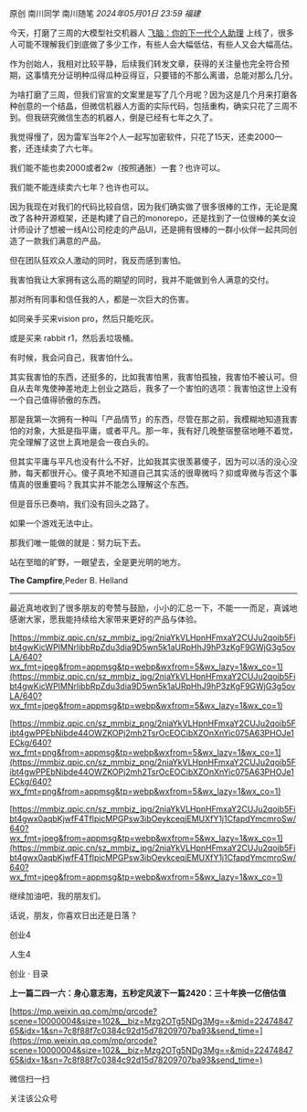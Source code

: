 

原创 南川同学 南川随笔 _2024年05月01日 23:59_ _福建_

今天，打磨了三周的大模型社交机器人 [飞脑：你的下一代个人助理](http://mp.weixin.qq.com/s?__biz=MzkzMzQ5MTkxNw==&mid=2247483834&idx=1&sn=f95c3ad2af70da8ea56649d923424602&chksm=c24ae418f53d6d0ea0d419f040587c290152bb3b34986a455f17351df500ffe6f3847914cc25&scene=21#wechat_redirect) 上线了，很多人可能不理解我们到底做了多少工作，有些人会大幅低估，有些人又会大幅高估。

作为创始人，我相对比较平静，后续我们转发文章，获得的关注量也完全符合预期，这事情充分证明种瓜得瓜种豆得豆，只要错的不那么离谱，总能对那么几分。

为啥打磨了三周，但我们官宣的文案里是写了几个月呢？因为这是几个月来打磨各种创意的一个结晶，但微信机器人方面的实际代码，包括重构，确实只花了三周不到。但我研究微信生态的机器人，倒是已经有七年之久了。

我觉得慢了，因为雷军当年2个人一起写加密软件，只花了15天，还卖2000一套，还连续卖了六七年。

我们能不能也卖2000或者2w（按照通胀）一套？也许可以。

我们能不能连续卖六七年？也许也可以。

因为我现在对我们的代码比较自信，因为我们确实做了很多很棒的工作，无论是魔改了各种开源框架，还是构建了自己的monorepo，还是找到了一位很棒的美女设计师设计了想被一线AI公司挖走的产品UI，还是拥有很棒的一群小伙伴一起共同创造了一款我们满意的产品。

但在团队狂欢众人激动的同时，我反而感到害怕。

我害怕我让大家拥有这么高的期望的同时，我并不能做到令人满意的交付。

那对所有同事和信任我的人，都是一次巨大的伤害。

如同亲手买来vision pro，然后只能吃灰。

或是买来 rabbit r1，然后丢垃圾桶。

有时候，我会问自己，我害怕什么。

其实我害怕的东西，还挺多的，比如我害怕黑，我害怕孤独，我害怕不被认可。但自从去年鬼使神差地走上创业之路后，我多了一个害怕的选项：我害怕这世上没有一个自己值得骄傲的东西。

那是我第一次拥有一种叫「产品情节」的东西，尽管在那之前，我模糊地知道我害怕的对象，大抵是指平庸，或者平凡。那一年，我有好几晚整宿整宿地睡不着觉，完全理解了这世上真地是会一夜白头的。

但其实平庸与平凡也没有什么不好，比如我其实很羡慕傻子，因为可以活的没心没肺，每天都很开心。傻子真地不知道自己其实活的很卑微吗？抑或卑微与否这个事情真的很重要吗？我其实并不能怎么理解这个东西。

但是音乐已奏响，我们没有回头之路了。

如果一个游戏无法中止。

那我们唯一能做的就是：努力玩下去。

站在至暗的旷野，一眼望去，全是更光明的地方。

**The Campfire**,Peder B. Helland

---

最近真地收到了很多朋友的夸赞与鼓励，小小的汇总一下，不能一一而足，真诚地感谢大家，愿我能持续给大家带来更好的产品与体验。

[https://mmbiz.qpic.cn/sz_mmbiz_jpg/2niaYkVLHpnHFmxaY2CUJu2qoib5Fibt4gwKicWPIMNrlibbRpZdu3dia9D5wn5k1aURpHhJ9hP3zKgF9GWjG3g5ovLA/640?wx_fmt=jpeg&from=appmsg&tp=webp&wxfrom=5&wx_lazy=1&wx_co=1](https://mmbiz.qpic.cn/sz_mmbiz_jpg/2niaYkVLHpnHFmxaY2CUJu2qoib5Fibt4gwKicWPIMNrlibbRpZdu3dia9D5wn5k1aURpHhJ9hP3zKgF9GWjG3g5ovLA/640?wx_fmt=jpeg&from=appmsg&tp=webp&wxfrom=5&wx_lazy=1&wx_co=1)

[https://mmbiz.qpic.cn/sz_mmbiz_png/2niaYkVLHpnHFmxaY2CUJu2qoib5Fibt4gwPPEbNibde44OWZKOPj2mh2TsrOcEOCibXZOnXnYic075A63PHOJe1ECkg/640?wx_fmt=png&from=appmsg&tp=webp&wxfrom=5&wx_lazy=1&wx_co=1](https://mmbiz.qpic.cn/sz_mmbiz_png/2niaYkVLHpnHFmxaY2CUJu2qoib5Fibt4gwPPEbNibde44OWZKOPj2mh2TsrOcEOCibXZOnXnYic075A63PHOJe1ECkg/640?wx_fmt=png&from=appmsg&tp=webp&wxfrom=5&wx_lazy=1&wx_co=1)

[https://mmbiz.qpic.cn/sz_mmbiz_jpg/2niaYkVLHpnHFmxaY2CUJu2qoib5Fibt4gwx0aqbKjwfF4TflpicMPGPsw3ibOeykceqjEMUXfY1j1CfapdYmcmroSw/640?wx_fmt=jpeg&from=appmsg&tp=webp&wxfrom=5&wx_lazy=1&wx_co=1](https://mmbiz.qpic.cn/sz_mmbiz_jpg/2niaYkVLHpnHFmxaY2CUJu2qoib5Fibt4gwx0aqbKjwfF4TflpicMPGPsw3ibOeykceqjEMUXfY1j1CfapdYmcmroSw/640?wx_fmt=jpeg&from=appmsg&tp=webp&wxfrom=5&wx_lazy=1&wx_co=1)

继续加油吧，我的朋友们。

话说，朋友，你喜欢日出还是日落？

创业4

人生4

创业 · 目录

**上一篇二四一六：身心意志海，五秒定风波下一篇2420：三十年换一亿倍估值**

[https://mp.weixin.qq.com/mp/qrcode?scene=10000004&size=102&__biz=Mzg2OTg5NDg3Mg==&mid=2247484765&idx=1&sn=7c8f88f7c0384c92d15d78209707ba93&send_time=](https://mp.weixin.qq.com/mp/qrcode?scene=10000004&size=102&__biz=Mzg2OTg5NDg3Mg==&mid=2247484765&idx=1&sn=7c8f88f7c0384c92d15d78209707ba93&send_time=)

微信扫一扫

关注该公众号